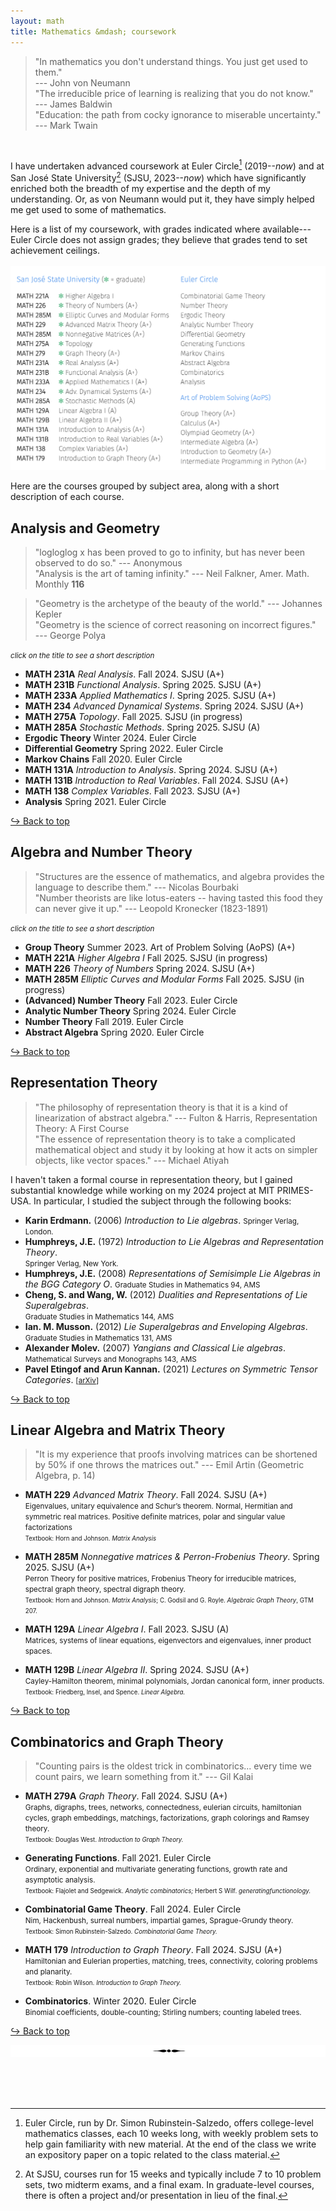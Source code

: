```yaml
---
layout: math
title: Mathematics &mdash; coursework
---
```

> "In mathematics you don't understand things. You just get used to them." <br> --- John von Neumann <br>
> "The irreducible price of learning is realizing that you do not know." <br> --- James Baldwin <br>
> "Education: the path from cocky ignorance to miserable uncertainty." <br> --- Mark Twain

<br> 

I have undertaken advanced coursework at Euler Circle[^1] (2019--_now_) and at San José State University[^2] (SJSU, 2023--_now_) which have significantly enriched both the breadth of my expertise and the depth of my understanding. Or, as von Neumann would put it, they have simply helped me get used to some of mathematics. 
<br> 

[^1]: Euler Circle, run by Dr. Simon Rubinstein-Salzedo, offers college-level mathematics classes, each 10 weeks long, with weekly problem sets to help gain familiarity with new material. At the end of the class we write an expository paper on a topic related to the class material. 
[^2]: At SJSU, courses run for 15 weeks and typically include 7 to 10 problem sets, two midterm exams, and a final exam. In graduate-level courses, there is often a project and/or presentation in lieu of the final. 

Here is a list of my coursework, with grades indicated where available---Euler Circle does not assign grades; they believe that grades tend to set achievement ceilings. 
<br> <br>
![courses](images/courses-25sp.png)
<br>

Here are the courses grouped by subject area, along with a short description of each course. 
<!--<br><small>You can scroll down for the same list, but grouped by institution instead. [ <b><a href="https://shihankanungo.github.io/courses#coursework-grouped-by-institution">Link</a></b> ]. </small>-->

## Analysis and Geometry 

> "logloglog x has been proved to go to infinity, but has never been observed to do so." --- Anonymous <br>
> "Analysis is the art of taming infinity." --- Neil Falkner, Amer. Math. Monthly **116** 

> "Geometry is the archetype of the beauty of the world." --- Johannes Kepler <br>
> "Geometry is the science of correct reasoning on incorrect figures." <br> --- George Polya <br>

<small><i>click on the title to see a short description</i></small>

<ul> 
<li><details>
  <summary style="list-style-type: none;"><b>MATH 231A</b> <i>Real Analysis</i>. Fall 2024. SJSU (A+) </summary>
  <small>Sigma algebras, differentiation, product measures, integration, the spaces <i>L</i><sup>1</sup> and <b>C</b>.</small><br>
  <small>Textbook: Stein and Shakarchi. <i>Real Analysis: Measure Theory, Integration, and Hilbert Spaces</i>.</small>
</details></li>

<li><details>
  <summary style="list-style-type: none;"><b>MATH 231B</b> <i>Functional Analysis</i>. Spring 2025. SJSU (A+) </summary>
  <small>Function spaces and their duals, operators on function spaces, applications to analysis.</small><br>
  <small>Textbook: Debnath and Mikusiński. <i>Introduction to Hilbert Spaces with Applications</i>.</small>
</details></li>

<li><details>
  <summary style="list-style-type: none;"><b>MATH 233A</b> <i>Applied Mathematics I</i>. Spring 2025. SJSU (A+) </summary>
  <small>Initial and boundary value problems for hyperbolic, parabolic and elliptic equations. Fourier series and transforms. Nonlinear partial differential equations.</small><br>
  <small>Textbook: Peter John Olver. <i>Introduction to Partial Differential Equations.</i></small>
</details></li>

<li><details>
  <summary style="list-style-type: none;"><b>MATH 234</b> <i>Advanced Dynamical Systems</i>. Spring 2024. SJSU (A+) </summary>
  <small>Continuous and discrete systems; stability of equilibria and closed orbits, structural stability.</small><br>
  <small>Textbook: Hirsch, Smale, Devaney. <i>Differential Equations, Dynamical Systems, & an Introduction to Chaos</i>.</small>
</details></li>

<li><details>
  <summary style="list-style-type: none;"><b>MATH 275A</b> <i>Topology</i>. Fall 2025. SJSU (in progress)</summary>
  <small>Topological spaces and associated concepts (e.g., subspaces, product spaces, quotient spaces); continuous functions; compactness, connectedness (including path connectedness) and their local versions; countability and separation axioms; compactifications and Tychonoff’s Theorem; paracompactness and metrization theorems.</small><br>
  <small>Textbook: James Munkres. <i>Topology.</i></small>
</details></li>

<li><details>
  <summary style="list-style-type: none;"><b>MATH 285A</b> <i>Stochastic Methods</i>. Spring 2025. SJSU (A) </summary>
  <small>Monte Carlo methods, Metropolis-Hastings algorithm, random-number generation.</small><br>
  <small>Textbook: Kalos and Whitlock. <i>Monte Carlo Methods.</i></small>
</details></li>

<li><details>
  <summary style="list-style-type: none;"><b>Ergodic Theory</b> Winter 2024. Euler Circle </summary>
  <small>Poincare recurrence theorem, invariant measures, multiple recurrence, Szemeredi's theorem.</small><br>
  <small>Textbook: Simon Rubinstein-Salzedo. <i>Ergodic Theory.</i></small>
</details></li>

<li><details>
  <summary style="list-style-type: none;"><b>Differential Geometry</b> Spring 2022. Euler Circle </summary>
  <small>Curves, surfaces, curvature, Gauss' Theorema Egregium, Gauss-Bonnet Theorem.</small><br>
  <small>Textbook: Andrew Pressley. <i>Elementary Differential Geometry.</i></small>
</details></li>

<li><details>
  <summary style="list-style-type: none;"><b>Markov Chains</b> Fall 2020. Euler Circle  </summary>
  <small>Absorbing and ergodic Markov chains, mixing and stopping times, spectral analysis.</small><br>
  <small>Textbook: Levin and Peres. <i>Markov Chains and Mixing Times.</i></small>
</details></li>

<li><details>
  <summary style="list-style-type: none;"><b>MATH 131A</b> <i>Introduction to Analysis</i>. Spring 2024. SJSU (A+) </summary>
  <small>Completeness and compactness of <b>R</b>. Continuity, uniform continuity, the derivative.</small><br>
  <small>Textbook: Kenneth Ross. <i>Elementary Analysis: The Theory of Calculus.</i></small>
</details></li>

<li><details>
  <summary style="list-style-type: none;"><b>MATH 131B</b> <i>Introduction to Real Variables</i>. Fall 2024. SJSU (A+)</summary>
  <small>The theory of the Riemann integral, sequences and series of functions, spaces of functions.</small><br>
  <small>Textbook: Tim Hsu. <i>Fourier Series, Fourier Transforms, and Function Spaces: A Second Course in Analysis.</i></small>
</details></li>

<li><details>
  <summary style="list-style-type: none;"><b>MATH 138</b> <i>Complex Variables</i>. Fall 2023. SJSU (A+)</summary>
  <small>Analytic functions, complex integration, residues and power series, conformal mapping.</small><br>
  <small>Textbook: Zill and Shanahan. <i>Complex Analysis.</i></small>
</details></li>

<li><details>
  <summary style="list-style-type: none;"><b>Analysis</b> Spring 2021. Euler Circle  </summary>
  <small>Set theory, formal constructions of the real numbers, limits, continuity, and infinite series.</small>
</details></li>
</ul>

<a href="https://shihankanungo.github.io/courses">↪️ Back to top</a>

## Algebra and Number Theory

> "Structures are the essence of mathematics, and algebra provides the language to describe them." --- Nicolas Bourbaki <br>
> "Number theorists are like lotus-eaters -- having tasted this food they can never give it up." --- Leopold Kronecker (1823-1891)

<small><i>click on the title to see a short description</i></small>

<ul> 
<li><details>
  <summary style="list-style-type: none;"><b>Group Theory</b> Summer 2023. Art of Problem Solving (AoPS) (A+) </summary>
  <small>Building groups from other groups, symmetries of geometric objects, constructing fields.</small> <br>
  <small>Textbook: Jeremy Copeland. <i>Groups and Fields.</i></small>
</details></li>

<li><details>
  <summary style="list-style-type: none;"><b>MATH 221A</b> <i>Higher Algebra I</i> Fall 2025. SJSU (in progress) </summary>
  <small>Topics from groups, rings, integral domains, modules, fields, vector spaces.</small> <br>
  <small>Textbook: Paulo Aluffi. <i>Algebra: Chapter 0.</i></small>
</details></li>

<li><details>
  <summary style="list-style-type: none;"><b>MATH 226</b> <i>Theory of Numbers</i> Spring 2024. SJSU (A+)</summary>
  <small>Primes in arithmetic progressions, partitions, modular group, and the Dedekind eta function.</small> <br>
  <small>Textbook: Tom Apostol. <i>Introduction to Analytic Number Theory.</i></small>
</details></li>

<li><details>
  <summary style="list-style-type: none;"><b>MATH 285M</b> <i>Elliptic Curves and Modular Forms</i> Fall 2025. SJSU (in progress)</summary>
  <small>Elliptic curves, modular curves, modular forms, L-functions.</small> <br>
  <small>Textbook: Álvaro Lozano-Robledo. <i>Elliptic Curves, Modular Forms, and Their L-functions.</i></small>
</details></li>

<li><details>
  <summary style="list-style-type: none;"><b>(Advanced) Number Theory</b> Fall 2023. Euler Circle</summary>
  <small>Reciprocity theorems, quadratic forms, elliptic curves, modular curves.</small> <br>
  <small>Textbook: David Cox. <i>Primes of the form x<sup>2</sup>+ny<sup>2</sup></i>, and <br>
  Ireland and Rosen. <i>A Classical Introduction to Modern Number Theory;</i> </small>
</details></li>

<li><details>
  <summary style="list-style-type: none;"><b>Analytic Number Theory</b> Spring 2024. Euler Circle</summary>
  <small>Dirichlet’s Theorem, The Prime Number Theorem, Brun's theorem, smooth numbers.</small> <br>
  <small>Textbook: Simon Rubinstein-Salzedo. <i>Analytic Number Theory.</i></small>
</details></li>

<li><details>
  <summary style="list-style-type: none;"><b>Number Theory</b> Fall 2019. Euler Circle</summary>
  <small>Modular arithmetic, Fermat's little theorem, sums of two squares, <i>p</i>-adic numbers.</small>
</details></li>

<li><details>
  <summary style="list-style-type: none;"><b>Abstract Algebra</b> Spring 2020. Euler Circle</summary>
  <small>Group theory, Sylow theorems, fields and extensions, number fields, Galois correspondence.</small> <br>
  <small>Textbook: Dummit and Foote. <i>Abstract Algebra.</i></small>
</details></li>
</ul>

<a href="https://shihankanungo.github.io/courses">↪️ Back to top</a>

[//]: # (- **MATH 128B** *Abstract Algebra II*. Spring 2025. SJSU <br>)
[//]: # (  <small>Emphasis on rings, integral domains, fields, field extensions, Galois theory.</small>)

## Representation Theory

> "The philosophy of representation theory is that it is a kind of linearization of abstract algebra." --- Fulton & Harris, Representation Theory: A First Course <br>
> "The essence of representation theory is to take a complicated mathematical object and study it by looking at how it acts on simpler objects, like vector spaces." --- Michael Atiyah

I haven't taken a formal course in representation theory, but I gained substantial knowledge while working on my 2024 project at MIT PRIMES-USA. In particular, I studied the subject through the following books:

- **Karin Erdmann.** (2006) *Introduction to Lie algebras*. <small>Springer Verlag, London.</small>
- **Humphreys, J.E.** (1972) *Introduction to Lie Algebras and Representation Theory*. <br><small>Springer Verlag, New York.</small>
- **Humphreys, J.E.** (2008) *Representations of Semisimple Lie Algebras in the BGG Category O*. <small>Graduate Studies in Mathematics 94, AMS</small>
- **Cheng, S. and Wang, W.** (2012) *Dualities and Representations of Lie Superalgebras*. <br><small>Graduate Studies in Mathematics 144, AMS</small>
- **Ian. M. Musson.** (2012) *Lie Superalgebras and Enveloping Algebras*. <br><small>Graduate Studies in Mathematics 131, AMS</small>
- **Alexander Molev.** (2007) *Yangians and Classical Lie algebras*. <br><small>Mathematical Surveys and Monographs 143, AMS</small>
- **Pavel Etingof and Arun Kannan.** (2021) *Lectures on Symmetric Tensor Categories*. <small>\[[arXiv](https://arxiv.org/pdf/2406.10201)\]</small>

<a href="https://shihankanungo.github.io/courses">↪️ Back to top</a>

## Linear Algebra and Matrix Theory

> "It is my experience that proofs involving matrices can be shortened by 50% if one throws the matrices out." --- Emil Artin (Geometric Algebra, p. 14)

- **MATH 229** *Advanced Matrix Theory*. Fall 2024. SJSU (A+)<br>
  <small>Eigenvalues, unitary equivalence and Schur’s theorem. Normal, Hermitian and symmetric real matrices. Positive definite matrices, polar and singular value factorizations</small> <br>
  <small><small>Textbook: Horn and Johnson. <i>Matrix Analysis</i></small></small>

- **MATH 285M** *Nonnegative matrices & Perron-Frobenius Theory*. Spring 2025. SJSU (A+)<br>
  <small>Perron Theory for positive matrices, Frobenius Theory for irreducible matrices, spectral graph theory, spectral digraph theory.</small> <br>
  <small><small>Textbook: Horn and Johnson. <i>Matrix Analysis</i>; C. Godsil and G. Royle. <i>Algebraic Graph Theory</i>, GTM 207.</small></small>

- **MATH 129A** *Linear Algebra I*. Fall 2023. SJSU (A)<br>
  <small>Matrices, systems of linear equations, eigenvectors and eigenvalues, inner product spaces.</small> <br>
  
- **MATH 129B** *Linear Algebra II*. Spring 2024. SJSU (A+)<br>
  <small>Cayley-Hamilton theorem, minimal polynomials, Jordan canonical form, inner products.</small> <br>
  <small><small>Textbook: Friedberg, Insel, and Spence. <i>Linear Algebra.</i></small></small>

<a href="https://shihankanungo.github.io/courses">↪️ Back to top</a>

## Combinatorics and Graph Theory

> "Counting pairs is the oldest trick in combinatorics... every time we count pairs, we learn something from it." --- Gil Kalai

- **MATH 279A** *Graph Theory*. Fall 2024. SJSU (A+)<br>
  <small>Graphs, digraphs, trees, networks, connectedness, eulerian circuits, hamiltonian cycles, graph embeddings, matchings, factorizations, graph colorings and Ramsey theory.</small> <br>
  <small><small>Textbook: Douglas West. <i>Introduction to Graph Theory.</i></small></small>

- **Generating Functions**. Fall 2021. Euler Circle <br>
  <small>Ordinary, exponential and multivariate generating functions, growth rate and asymptotic analysis.</small> <br>
  <small><small>Textbook: Flajolet and Sedgewick. <i>Analytic combinatorics;</i> Herbert S Wilf. <i>generatingfunctionology.</i></small></small>

- **Combinatorial Game Theory**. Fall 2024. Euler Circle <br>
  <small>Nim, Hackenbush, surreal numbers, impartial games, Sprague-Grundy theory.</small> <br>
  <small><small>Textbook: Simon Rubinstein-Salzedo. <i>Combinatorial Game Theory.</i></small></small>

- **MATH 179** *Introduction to Graph Theory*. Fall 2024. SJSU (A+)<br>
  <small>Hamiltonian and Eulerian properties, matching, trees, connectivity, coloring problems and planarity.</small> <br>
  <small><small>Textbook: Robin Wilson. <i>Introduction to Graph Theory.</i></small></small>

- **Combinatorics**. Winter 2020. Euler Circle <br>
  <small>Binomial coefficients, double-counting; Stirling numbers; counting labeled trees.</small>

<a href="https://shihankanungo.github.io/courses">↪️ Back to top</a>


![separator](images/septhin.png)

<br><br><br>

